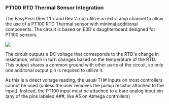 ### PT100 RTD Thermal Sensor Integration

The EasyPiezi (Rev 1.1.x and Rev 2.x.x) utilize an extra amp channel to allow the use of a PT100 RTD Thermal sensor with minimal additional components. The circuit is based on E3D's daughterboard designed for PT100 sensors.

![](../assets/schematics/PT100-Schematic.jpg)

The circuit outputs a DC voltage that corresponds to the RTD's change in resistance, which in turn changes based on the temperature of the RTD. This output shares a common ground with other parts of the circuit, so only one additonal output pin is required to utilize it.

As this is a direct voltage reading, the usual TH# inputs on most controllers cannot be used (unless the user removes the pullup resistor attached to the input). Instead, the PT100 input must be attached to a bare analog input pin (any of the pins labeled A##, like A5 on Atmega controllers)